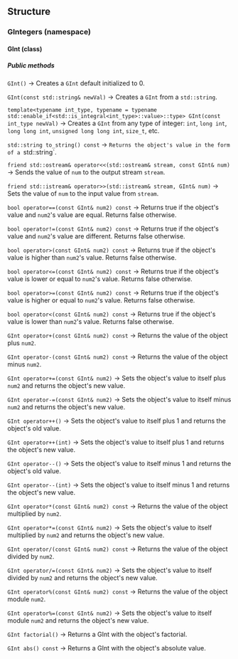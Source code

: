## Structure
### GIntegers (namespace)
#### GInt (class)
##### Public methods
`GInt()` -> Creates a `GInt` default initialized to 0.

`GInt(const std::string& newVal)` -> Creates a `GInt` from a `std::string`.

`template<typename int_type, typename = typename std::enable_if<std::is_integral<int_type>::value>::type> GInt(const int_type newVal)` -> Creates a `GInt` from any type of integer: `int`, `long int`, `long long int`, `unsigned long long int`, `size_t`, etc.

`std::string to_string() const` -> `Returns the object's value in the form of a `std::string`.

`friend std::ostream& operator<<(std::ostream& stream, const GInt& num)` -> Sends the value of `num` to the output stream `stream`.

`friend std::istream& operator>>(std::istream& stream, GInt& num)` -> Sets the value of `num` to the input value from `stream`.

`bool operator==(const GInt& num2) const` -> Returns true if the object's value and `num2`'s value are equal. Returns false otherwise.

`bool operator!=(const GInt& num2) const` -> Returns true if the object's value and `num2`'s value are different. Returns false otherwise.

`bool operator>(const GInt& num2) const` -> Returns true if the object's value is higher than `num2`'s value. Returns false otherwise.

`bool operator<=(const GInt& num2) const` -> Returns true if the object's value is lower or equal to `num2`'s value. Returns false otherwise.

`bool operator>=(const GInt& num2) const` -> Returns true if the object's value is higher or equal to `num2`'s value. Returns false otherwise.

`bool operator<(const GInt& num2) const` -> Returns true if the object's value is lower than `num2`'s value. Returns false otherwise.

`GInt operator+(const GInt& num2) const` -> Returns the value of the object plus `num2`.

`GInt operator-(const GInt& num2) const` -> Returns the value of the object minus `num2`.

`GInt operator+=(const GInt& num2)` -> Sets the object's value to itself plus `num2` and returns the object's new value.

`GInt operator-=(const GInt& num2)` -> Sets the object's value to itself minus `num2` and returns the object's new value.

`GInt operator++()` -> Sets the object's value to itself plus 1 and returns the object's old value.

`GInt operator++(int)` -> Sets the object's value to itself plus 1 and returns the object's new value.

`GInt operator--()` -> Sets the object's value to itself minus 1 and returns the object's old value.

`GInt operator--(int)` -> Sets the object's value to itself minus 1 and returns the object's new value.

`GInt operator*(const GInt& num2) const` -> Returns the value of the object multiplied by `num2`.

`GInt operator*=(const GInt& num2)` -> Sets the object's value to itself multiplied by `num2` and returns the object's new value.

`GInt operator/(const GInt& num2) const` -> Returns the value of the object divided by `num2`.

`GInt operator/=(const GInt& num2)` -> Sets the object's value to itself divided by `num2` and returns the object's new value.

`GInt operator%(const GInt& num2) const` -> Returns the value of the object module `num2`.

`GInt operator%=(const GInt& num2)` -> Sets the object's value to itself module `num2` and returns the object's new value.

`GInt factorial()` -> Returns a GInt with the object's factorial.

`GInt abs() const` -> Returns a GInt with the object's absolute value.

